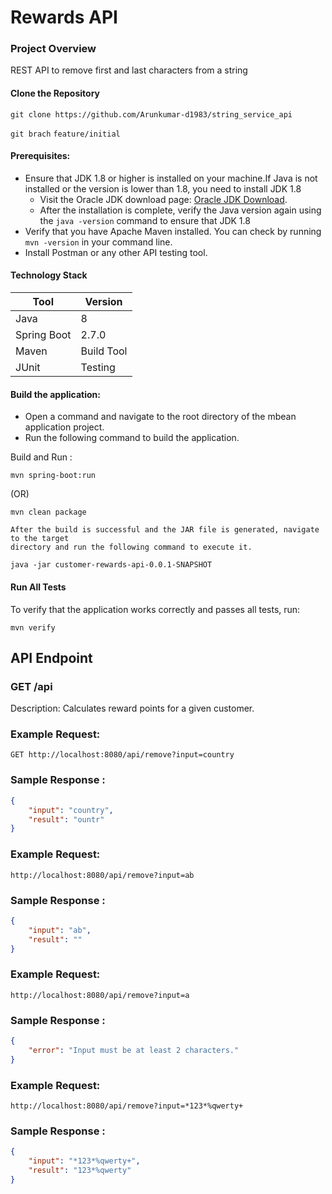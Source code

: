 # Rewards API

### Project Overview
REST API to remove first and last characters from a string

#### Clone the Repository
``` git clone https://github.com/Arunkumar-d1983/string_service_api ```

``` git brach ```
``` feature/initial ```

#### Prerequisites:

- Ensure that JDK 1.8 or higher is installed on your machine.If Java is not installed or the version is lower than 1.8, you need to install JDK 1.8 
    * Visit the Oracle JDK download page: [Oracle JDK Download](https://www.oracle.com/java/technologies/downloads/#java8).
    * After the installation is complete, verify the Java version again using the `java -version` command to ensure that JDK 1.8
- Verify that you have Apache Maven installed. You can check by running `mvn -version` in your command line.
- Install Postman or any other API testing tool.

#### Technology Stack
| Tool               | Version                 |
| ------------------ | ----------------------- |
| Java               | 8                       |
| Spring Boot        | 2.7.0                   |
| Maven              | Build Tool              |
| JUnit              | Testing                 |



#### Build the application:

- Open a command and navigate to the root directory of the mbean application project.
- Run the following command to build the application.
  
Build and Run :
```
mvn spring-boot:run
```
(OR)

```
mvn clean package

After the build is successful and the JAR file is generated, navigate to the target
directory and run the following command to execute it.

java -jar customer-rewards-api-0.0.1-SNAPSHOT
```

#### Run All Tests
To verify that the application works correctly and passes all tests, run:
``` 
mvn verify
```
## API Endpoint
###  GET /api

Description: Calculates reward points for a given customer.

### Example Request:
``` GET http://localhost:8080/api/remove?input=country ```

### Sample Response :
```json
{
    "input": "country",
    "result": "ountr"
}
```

### Example Request:
``` http://localhost:8080/api/remove?input=ab ```

### Sample Response :
```json
{
    "input": "ab",
    "result": ""
}
```

### Example Request:
``` http://localhost:8080/api/remove?input=a ```

### Sample Response :
```json
{
    "error": "Input must be at least 2 characters."
}
```
### Example Request:
``` http://localhost:8080/api/remove?input=*123*%qwerty+ ```

### Sample Response :
```json
{
    "input": "*123*%qwerty+",
    "result": "123*%qwerty"
}
```